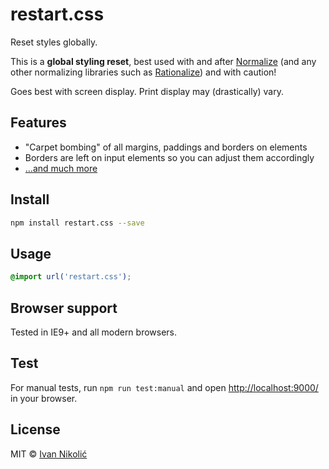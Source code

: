 # restart.css

Reset styles globally.

This is a **global styling reset**, best used with and after 
[Normalize](http://necolas.github.io/normalize.css/) (and any other normalizing 
libraries such as [Rationalize](https://github.com/niksy/rationalize.css)) and 
with caution!

Goes best with screen display. Print display may (drastically) vary.

## Features

* "Carpet bombing" of all margins, paddings and borders on elements
* Borders are left on input elements so you can adjust them accordingly
* […and much more](https://github.com/niksy/restart.css/blob/master/index.css)

## Install

```sh
npm install restart.css --save
```

## Usage

```css
@import url('restart.css');
```

## Browser support

Tested in IE9+ and all modern browsers.

## Test

For manual tests, run `npm run test:manual` and open <http://localhost:9000/> in your browser.

## License

MIT © [Ivan Nikolić](http://ivannikolic.com)
